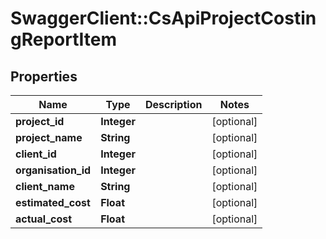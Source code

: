 # SwaggerClient::CsApiProjectCostingReportItem

## Properties
Name | Type | Description | Notes
------------ | ------------- | ------------- | -------------
**project_id** | **Integer** |  | [optional] 
**project_name** | **String** |  | [optional] 
**client_id** | **Integer** |  | [optional] 
**organisation_id** | **Integer** |  | [optional] 
**client_name** | **String** |  | [optional] 
**estimated_cost** | **Float** |  | [optional] 
**actual_cost** | **Float** |  | [optional] 


